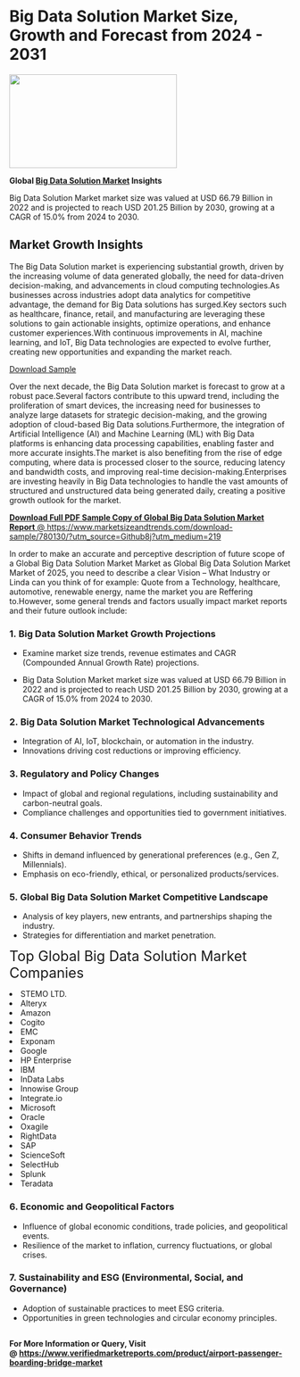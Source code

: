 <H1>Big Data Solution Market Size, Growth and Forecast from 2024 - 2031</H1><img class="aligncenter size-medium wp-image-584254" src="https://thirdeyenews.in/wp-content/uploads/2024/09/Global-Market-Research-300x168.jpeg" alt="" width="300" height="168" /><p><strong>Global&nbsp;<a href="https://www.marketsizeandtrends.com/download-sample/780130/?utm_source=Github8j?utm_medium=219">Big Data Solution Market</a> Insights</strong></p><p>Big Data Solution Market market size was valued at USD 66.79 Billion in 2022 and is projected to reach USD 201.25 Billion by 2030, growing at a CAGR of 15.0% from 2024 to 2030.</p><p><h2>Market Growth Insights</h2> <p>The Big Data Solution market is experiencing substantial growth, driven by the increasing volume of data generated globally, the need for data-driven decision-making, and advancements in cloud computing technologies.As businesses across industries adopt data analytics for competitive advantage, the demand for Big Data solutions has surged.Key sectors such as healthcare, finance, retail, and manufacturing are leveraging these solutions to gain actionable insights, optimize operations, and enhance customer experiences.With continuous improvements in AI, machine learning, and IoT, Big Data technologies are expected to evolve further, creating new opportunities and expanding the market reach.</p> <p><a href="#">Download Sample</a></p> <p>Over the next decade, the Big Data Solution market is forecast to grow at a robust pace.Several factors contribute to this upward trend, including the proliferation of smart devices, the increasing need for businesses to analyze large datasets for strategic decision-making, and the growing adoption of cloud-based Big Data solutions.Furthermore, the integration of Artificial Intelligence (AI) and Machine Learning (ML) with Big Data platforms is enhancing data processing capabilities, enabling faster and more accurate insights.The market is also benefiting from the rise of edge computing, where data is processed closer to the source, reducing latency and bandwidth costs, and improving real-time decision-making.Enterprises are investing heavily in Big Data technologies to handle the vast amounts of structured and unstructured data being generated daily, creating a positive growth outlook for the market.</p> <p><a href="#"></p><p><span class=""><strong>Download Full PDF Sample Copy of Global Big Data Solution Market Report</strong> @ <a href="https://www.marketsizeandtrends.com/download-sample/780130/?utm_source=Github8j?utm_medium=219" target="_blank">https://www.marketsizeandtrends.com/download-sample/780130/?utm_source=Github8j?utm_medium=219</a></span></p><p>In order to make an accurate and perceptive description of future scope of a Global&nbsp;Big Data Solution Market Market as Global&nbsp;Big Data Solution Market Market of 2025, you need to describe a clear Vision &ndash; What Industry or Linda can you think of for example: Quote from a Technology, healthcare, automotive, renewable energy, name the market you are Reffering to.However, some general trends and factors usually impact market reports and their future outlook include:</p><h3>1.&nbsp;<strong>Big Data Solution Market Growth Projections</strong></h3><ul><li>Examine market size trends, revenue estimates and CAGR (Compounded Annual Growth Rate) projections.</li><li><p>Big Data Solution Market market size was valued at USD 66.79 Billion in 2022 and is projected to reach USD 201.25 Billion by 2030, growing at a CAGR of 15.0% from 2024 to 2030.</p></li></ul><h3>2.&nbsp;<strong>Big Data Solution Market Technological Advancements</strong></h3><ul><li>Integration of AI, IoT, blockchain, or automation in the industry.</li><li>Innovations driving cost reductions or improving efficiency.</li></ul><h3>3.&nbsp;<strong>Regulatory and Policy Changes</strong></h3><ul><li>Impact of global and regional regulations, including sustainability and carbon-neutral goals.</li><li>Compliance challenges and opportunities tied to government initiatives.</li></ul><h3>4.&nbsp;<strong>Consumer Behavior Trends</strong></h3><ul><li>Shifts in demand influenced by generational preferences (e.g., Gen Z, Millennials).</li><li>Emphasis on eco-friendly, ethical, or personalized products/services.</li></ul><h3>5.&nbsp;<strong>Global Big Data Solution Market Competitive Landscape</strong></h3><ul><li>Analysis of key players, new entrants, and partnerships shaping the industry.</li><li>Strategies for differentiation and market penetration.</li></ul><p data-pm-slice="1 1 []"><span style="color: inherit; font-family: inherit; font-size: 25px;">Top Global Big Data Solution Market Companies</span></p><div class="" data-test-id=""><p><li>STEMO LTD.</li><li> Alteryx</li><li> Amazon</li><li> Cogito</li><li> EMC</li><li> Exponam</li><li> Google</li><li> HP Enterprise</li><li> IBM</li><li> InData Labs</li><li> Innowise Group</li><li> Integrate.io</li><li> Microsoft</li><li> Oracle</li><li> Oxagile</li><li> RightData</li><li> SAP</li><li> ScienceSoft</li><li> SelectHub</li><li> Splunk</li><li> Teradata</li></p></div><h3>6.&nbsp;<strong>Economic and Geopolitical Factors</strong></h3><ul><li>Influence of global economic conditions, trade policies, and geopolitical events.</li><li>Resilience of the market to inflation, currency fluctuations, or global crises.</li></ul><h3>7.&nbsp;<strong>Sustainability and ESG (Environmental, Social, and Governance)</strong></h3><ul><li>Adoption of sustainable practices to meet ESG criteria.</li><li>Opportunities in green technologies and circular economy principles.</li></ul><h2><strong style="font-size: 14px;">For More Information or Query, Visit @&nbsp;</strong><a style="background-color: #ffffff; font-size: 14px;" href="https://www.marketsizeandtrends.com/report/big-data-solution-market/" target="_blank">https://www.verifiedmarketreports.com/product/airport-passenger-boarding-bridge-market</a></h2>